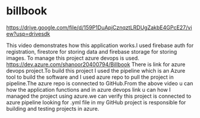 # billbook
https://drive.google.com/file/d/159P1DuApjCznqztLRDUgZakbE4GPcE27/view?usp=drivesdk

This video demonstrates how this application works.I used firebase auth for registration, firestore for storing data and firebase storage for storing images.
To manage this project azure devops is used.
https://dev.azure.com/shanoor20400794/Billbook
There is link for azure devops project.To build this project I used the pipeline which is an Azure tool to build the software and I used azure repo to pull the project in pipeline.The azure repo is connected to GitHub.From the above video u can how the application functions and in azure devops link u can how I managed the project using azure.we can verify this project is connected to azure pipeline looking for .yml file in my GitHub project is responsible for building and testing projects in azure.
